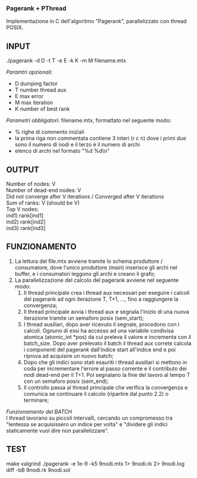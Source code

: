 ### Pagerank + PThread ###
Implementazione in C dell'algoritmo "Pagerank", parallelizzato con thread POSIX.

## INPUT ##
./pagerank -d D -t T -e E -k K -m M filename.mtx

*Paramtri opzionali*:  <br />
- D dumping factor <br />
- T number thread aux <br />
- E max error <br />
- M max iteration <br />
- K number of best rank <br />

*Parametri obbligatori*: filename.mtx, formattato nel seguente modo: <br />
- % righe di commento iniziali
- la prima riga non commentata contiene 3 interi (r c n) dove i primi due sono il numero di nodi e il terzo è il numero di archi
- elenco di archi nel formato "%d %d\n"

## OUTPUT ##
Number of nodes: V <br />
Number of dead-end nodes: V <br />
Did not converge after V iterations / Converged after V iterations <br />
Sum of ranks: V    (should be V) <br />
Top V nodes: <br />
  ind1) rank[ind1] <br />
  ind2) rank[ind2] <br />
  ind3) rank[ind3] <br />


## FUNZIONAMENTO ##

1) La lettura del file.mtx avviene tramite lo schema produttore / consumatore, dove l'unico produttore (main) inserisce gli archi
   nel buffer, e i consumatori leggono gli archi e creano il grafo;
2) La parallelizzazione del calcolo del pagerank avviene nel seguente modo:
   1) Il thread principale crea i thread aux necessari per eseguire i calcoli del pagerank ad ogni iterazione T, T+1, ..., fino a raggiungere la convergenza;
   2) Il thread principale avvia i thread aux e segnala l'inizio di una nuova iterazione tramite un semaforo posix (sem_start);
   3) I thread ausiliari, dopo aver ricevuto il segnale, procedono con i calcoli. Ognuno di essi ha accesso ad una variabile condivisa atomica (atomic_int *pos) da cui preleva il valore e incrementa con il batch_size. Dopo aver prelevato il batch il thread aux correte calcola i componenti del pagerank dall'indice start all'indice end e poi riprova ad acquisire un nuovo batch;
   4) Dopo che gli indici sono stati esauriti i thread ausiliari si mettono in coda per incrementare l'errore al passo corrente e il contributo dei nodi dead-end per il T+1. Poi segnalano la fine del lavoro al tempo T con un semaforo posix (sem_end);
   5) Il controllo passa al thread principale che verifica la convergenza e comunica se continuare il calcolo (ripartire dal punto 2.2) o terminare;

*Funzionamento del BATCH* <br />
I thread lavorano su piccoli intervalli, cercando un compromesso tra "lentessa se acquisissero un indice per volta" e "dividere gli indici staticamente vuol dire non parallelizzare".

## TEST ##
make
valgrind ./pagerank -e 1e-9 -k5 9nodi.mtx 1> 9nodi.rk 2> 9nodi.log
diff -bB 9nodi.rk 9nodi.sol 
